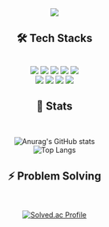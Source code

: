 <div align="center">
  <img src="https://capsule-render.vercel.app/api?type=waving&color=gradient&height=180&text=HyoSang's%20Github&animation=&fontColor=021a22&fontSize=60" />
</div>

<div align="center">

## 🛠️ Tech Stacks  
<br>

<img src="https://img.shields.io/badge/CSS3-1572B6?style=for-the-badge&logo=CSS3&logoColor=white">
<img src="https://img.shields.io/badge/HTML5-E34F26?style=for-the-badge&logo=HTML5&logoColor=white">
<img src="https://img.shields.io/badge/Java-007396?style=for-the-badge&logo=Java&logoColor=white">
<img src="https://img.shields.io/badge/Vue.js-4FC08D?style=for-the-badge&logo=Vue.js&logoColor=white">
<img src="https://img.shields.io/badge/Spring Boot-6DB33F?style=for-the-badge&logo=Spring Boot&logoColor=white">
<br>
<img src="https://img.shields.io/badge/Spring-6DB33F?style=for-the-badge&logo=Spring&logoColor=white">
<img src="https://img.shields.io/badge/Javascript-F7DF1E?style=for-the-badge&logo=Javascript&logoColor=white">
<img src="https://img.shields.io/badge/Notion-000000?style=for-the-badge&logo=Notion&logoColor=white">
<img src="https://img.shields.io/badge/Slack-4A154B?style=for-the-badge&logo=Slack&logoColor=white">

</div>
<div align="center">

## 🏅 Stats  
<br>

![Anurag's GitHub stats](https://github-readme-stats.vercel.app/api?username=HyoSangByun&theme=vue-dark&show_icons=true)  
![Top Langs](https://github-readme-stats.vercel.app/api/top-langs/?username=HyoSangByun&layout=compact&theme=vue-dark&hide_border=true&include_forks=true&exclude_repo=EWU-CSCD,customized-unix-terminal,github-readme-stats)

</div>

<div align="center">

## ⚡ Problem Solving  
<br>

[![Solved.ac Profile](http://mazassumnida.wtf/api/v2/generate_badge?boj=billy0410)](https://solved.ac/billy0410/)

</div>
